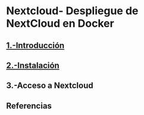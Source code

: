 # Nextcloud- Despliegue de NextCloud en Docker
## [1.-Introducción](https://github.com/crisog20/Nextcloud/blob/main/1.-Introducci%C3%B3n.md)
## [2.-Instalación](https://github.com/crisog20/Nextcloud/blob/main/2.-Instalaci%C3%B3n)
## 3.-Acceso a Nextcloud
## Referencias
